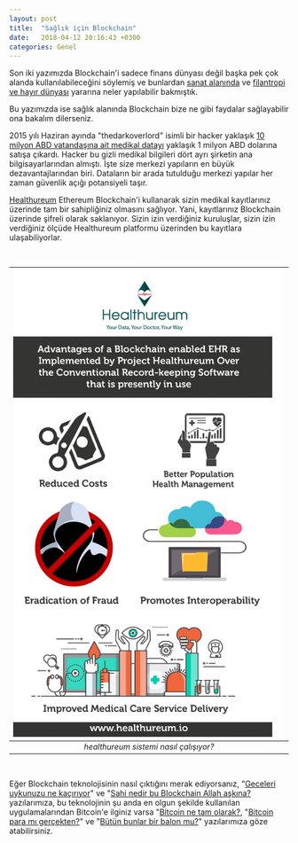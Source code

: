 ```yaml
---
layout: post
title:  "Sağlık için Blockchain"
date:   2018-04-12 20:16:43 +0300
categories: Genel
---
```

Son iki yazımızda Blockchain'i sadece finans dünyası değil başka pek çok alanda kullanılabileceğini söylemiş ve bunlardan [sanat alanında](http://ademimerkezi.com/genel/2018/04/06/sanat-icin-blockchain.html) ve [filantropi ve hayır dünyası](http://ademimerkezi.com/genel/2018/03/29/Iyilik-icin-blockchain.html) yararına neler yapılabilir bakmıştık. 

Bu yazımızda ise sağlık alanında Blockchain bize ne gibi faydalar sağlayabilir ona bakalım dilerseniz. 



2015 yılı Haziran ayında "thedarkoverlord" isimli bir hacker yaklaşık [10 milyon ABD vatandaşına ait medikal datayı](https://www.zdnet.com/article/hacker-advertising-huge-health-insurance-database/) yaklaşık 1 milyon ABD dolarına satışa çıkardı. Hacker bu gizli medikal bilgileri dört ayrı şirketin ana bilgisayarlarından almıştı. İşte size merkezi yapıların en büyük dezavantajlarından biri. Dataların bir arada tutulduğu merkezi yapılar her zaman güvenlik açığı potansiyeli taşır.

[Healthureum](https://www.healthureum.io/) Ethereum Blockchain'i kullanarak sizin medikal kayıtlarınız üzerinde tam bir sahipliğiniz olmasını sağlıyor. Yani, kayıtlarınız Blockchain üzerinde şifreli olarak saklanıyor. Sizin izin verdiğiniz kuruluşlar, sizin izin verdiğiniz ölçüde Healthureum platformu üzerinden bu kayıtlara ulaşabiliyorlar. 

&nbsp;

| ![healthureum.png](/assets/healthureum.png) | 
|:--:| 
| *healthureum sistemi nasıl çalışıyor?* |

&nbsp;













Eğer Blockchain teknolojisinin nasıl çıktığını merak ediyorsanız, "[Geceleri uykunuzu ne kaçırıyor](http://ademimerkezi.com/genel/2018/03/01/Geceleri-uykunuzu-ne-kaciriyor.html)" ve "[Sahi nedir bu Blockchain Allah aşkına?](http://ademimerkezi.com/genel/2018/03/02/Sahi-nedir-bu-blockchain-allah-askina.html) yazılarımıza, bu teknolojinin şu anda en olgun şekilde kullanılan uygulamalarından Bitcoin'e ilginiz varsa "[Bitcoin ne tam olarak?](http://ademimerkezi.com/genel/2018/03/13/Bitcoin-ne-tam-olarak.html), "[Bitcoin para mı gerçekten?](http://ademimerkezi.com/genel/2018/03/22/Bitcoin-para-mi-gercekten.html)" ve "[Bütün bunlar bir balon mu?](http://ademimerkezi.com/genel/2018/03/05/Butun-bunlar-bir-balon-mu.html)" yazılarımıza göze atabilirsiniz. 
